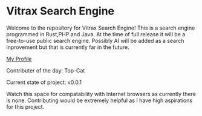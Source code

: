# Vitrax Search Engine
Welcome to the repository for Vitrax Search Engine! This is a search engine programmed in Rust,PHP and Java. At the time of full release it will be a free-to-use public search engine. Possibly AI will be added as a search inprovement but that is currently far in the future.

[My Profile](https://github.com/blobhead)

Contributer of the day: Top-Cat

Current state of project: v0.0.1 

Watch this space for compatability with Internet browsers as currently there is none. Contributing would be extremely helpful as I have high aspirations for this project.
